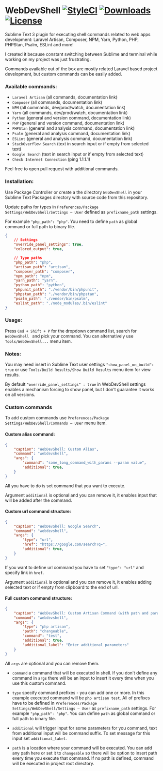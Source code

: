 # WebDevShell [![StyleCI](https://github.styleci.io/repos/127345708/shield?branch=master&style=flat)](https://github.styleci.io/repos/127345708) [![Downloads](https://img.shields.io/packagecontrol/dt/WebDevShell.svg?color=sucess)](https://img.shields.io/packagecontrol/dt/WebDevShell.svg?color=sucess&style=plastic) [![License](https://img.shields.io/github/license/TheDoctor0/WebDevShell.svg?color=sucess)](https://img.shields.io/github/license/TheDoctor0/WebDevShell.svg?color=sucess&style=plastic)

Sublime Text 3 plugin for executing shell commands related to web apps development: Laravel Artisan, Composer, NPM, Yarn, Python, PHP, PHPStan, Psalm, ESLint and more!

I created it because constant switching between Sublime and terminal while working on my project was just frustrating.

Commands available out of the box are mostly related Laravel based project development, but custom commands can be easily added.

### Available commands:
- `Laravel Artisan` (all commands, documentation link)
- `Composer` (all commands, documentation link)
- `NPM` (all commands, dev/prod/watch, documentation link)
- `Yarn` (all commands, dev/prod/watch, documentation link)
- `Python` (general and version command, documentation link)
- `PHP` (general and version command, documentation link)
- `PHPStan` (general and analysis command, documentation link)
- `Psalm` (general and analysis command, documentation link)
- `ESLint` (general and analysis command, documentation link)
- `StackOverflow Search` (text in search input or if empty from selected text)
- `Google Search` (text in search input or if empty from selected text)
- `Check Internet Connection` (ping 1.1.1.1)

Feel free to open pull request with additional commands.

### Installation:
Use Package Controller or create a the directory `WebDevShell` in your Sublime Text Packages directory with source code from this repository.

Update paths for types in `Preferences/Package Settings/WebDevShell/Settings – User` defined as `prefixname_path` settings.

For example `"php_path": "php"`. You need to define `path` as global command or full path to binary file.

```json
{
    // Settings
    "override_panel_settings": true,
    "colored_output": true,

    // Type paths
    "php_path": "php",
    "artisan_path": "artisan",
    "composer_path": "composer",
    "npm_path": "npm",
    "yarn_path": "yarn",
    "python_path": "python",
    "phpunit_path": "./vendor/bin/phpunit",
    "phpstan_path": "./vendor/bin/phpstan",
    "psalm_path": "./vendor/bin/psalm",
    "eslint_path": "./node_modules/.bin/eslint"
}
```

### Usage:
Press `Cmd + Shift + P` for the dropdown command list, search for `WebDevShell ` and pick your command. You can alternatively use `Tools/WebDevShell...` menu item.

### Notes:
You may need insert in Sublime Text user settings `"show_panel_on_build": true` or use `Tools/Build Results/Show Build Results` menu item for view results.

By default `"override_panel_settings" : true` in WebDevShell settings enables a mechanism forcing to show panel, but I don't guarantee it works on all versions.

### Custom commands
To add custom commands use `Preferences/Package Settings/WebDevShell/Commands – User` menu item.

#### Custom alias command:

```json
{
    "caption": "WebDevShell: Custom Alias",
    "command": "webdevshell",
    "args": {
        "command": "some_long_command_with_params --param value",
        "additional": true,
    }
}
```

All you have to do is set command that you want to execute.

Argument `additional` is optional and you can remove it, it enables input that will be added after the command.

#### Custom url command structure:

```json
{
    "caption": "WebDevShell: Google Search",
    "command": "webdevshell",
    "args": {
        "type": "url",
        "href": "https://google.com/search?q=",
        "additional": true,
    }
}
```

If you want to define url command you have to set `"type": "url"` and specify link in `href`.

Argument `additional` is optional and you can remove it, it enables adding selected text or if empty from clipboard to the end of url.

#### Full custom command structure:

```json
{
    "caption": "WebDevShell: Custom Artisan Command (with path and parameters)",
    "command": "webdevshell",
    "args": {
        "type": "php artisan",
        "path": "changeable",
        "command": "test",
        "additional": true,
        "additional_label": "Enter additional parameters"
    }
}
```

All `args` are optional and you can remove them.

- `command` a command that will be executed in shell.
If you don't define any command in `args` there will be an input to insert it every time when you use this custom command.

- `type` specify command prefixes - you can add one or more. In this example executed command will be `php artisan test`.
All of prefixes have to be defined in `Preferences/Package Settings/WebDevShell/Settings – User` as `prefixname_path` settings.
For example `"php_path": "php"`. You can define `path` as global command or full path to binary file.

- `additional` will trigger input for some parameters for you command, text from additional input will be command suffix.
To set message for this input set `additional_label`.

- `path` is a location where your command will be executed.
You can add any path here or set it to `changeable` so there will be option to insert path every time you execute that command.
If no path is defined, command will be executed in project root directory.
